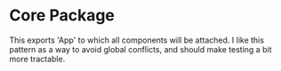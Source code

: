 # Core Package

This exports 'App' to which all components will be attached.  I like this pattern as a way to avoid global conflicts, and should make testing a bit more tractable.

